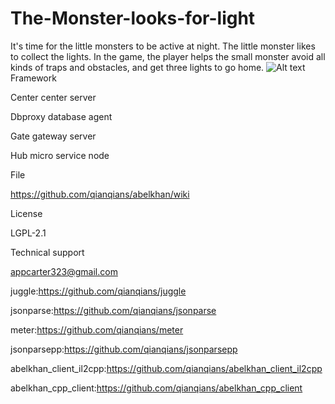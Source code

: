 # The-Monster-looks-for-light
It's time for the little monsters to be active at night. The little monster likes to collect the lights. In the game, the player helps the small monster avoid all kinds of traps and obstacles, and get three lights to go home.
![Alt text](https://github.com/appdev-support/The-Monster-looks-for-light/blob/master/IMG_0500.PNG)
Framework

Center center server

Dbproxy database agent

Gate gateway server

Hub micro service node

File

https://github.com/qianqians/abelkhan/wiki

License

LGPL-2.1

Technical support

appcarter323@gmail.com

juggle:https://github.com/qianqians/juggle

jsonparse:https://github.com/qianqians/jsonparse

meter:https://github.com/qianqians/meter

jsonparsepp:https://github.com/qianqians/jsonparsepp

abelkhan_client_il2cpp:https://github.com/qianqians/abelkhan_client_il2cpp

abelkhan_cpp_client:https://github.com/qianqians/abelkhan_cpp_client
